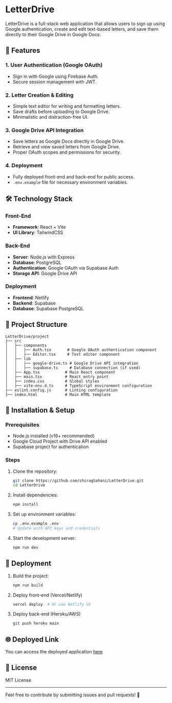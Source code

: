 
# LetterDrive

LetterDrive is a full-stack web application that allows users to sign up using Google authentication, create and edit text-based letters, and save them directly to their Google Drive in Google Docs.

## 🚀 Features

### 1. User Authentication (Google OAuth)
- Sign in with Google using Firebase Auth.
- Secure session management with JWT.

### 2. Letter Creation & Editing
- Simple text editor for writing and formatting letters.
- Save drafts before uploading to Google Drive.
- Minimalistic and distraction-free UI.

### 3. Google Drive API Integration
- Save letters as Google Docs directly in Google Drive.
- Retrieve and view saved letters from Google Drive.
- Proper OAuth scopes and permissions for security.

### 4. Deployment
- Fully deployed front-end and back-end for public access.
- `.env.example` file for necessary environment variables.

## 🛠️ Technology Stack

### Front-End
- **Framework**: React + Vite
- **UI Library**: TailwindCSS 

### Back-End
- **Server**: Node.js with Express
- **Database**: PostgreSQL
- **Authentication**: Google OAuth via Supabase Auth
- **Storage API**: Google Drive API

### Deployment
- **Frontend**: Netlify
- **Backend**: Supabase 
- **Database**: Supabase  PostgreSQL

## 📂 Project Structure
```
LetterDrive/project
├── src
│   ├── components
│   │   ├── Auth.tsx       # Google OAuth authentication component
│   │   ├── Editor.tsx     # Text editor component
│   ├── lib
│   │   ├── google-drive.ts # Google Drive API integration
│   │   ├── supabase.ts     # Database connection (if used)
│   ├── App.tsx           # Main React component
│   ├── main.tsx          # React entry point
│   ├── index.css         # Global styles
│   ├── vite-env.d.ts     # TypeScript environment configuration
├── eslint.config.js      # Linting configuration
├── index.html            # Main HTML template
```

## 📜 Installation & Setup

### Prerequisites
- Node.js installed (v16+ recommended)
- Google Cloud Project with Drive API enabled
- Supabase project for authentication

### Steps

1. Clone the repository:
    ```sh
    git clone https://github.com/chiragSahani/LetterDrive.git
    cd LetterDrive
    ```

2. Install dependencies:
    ```sh
    npm install
    ```

3. Set up environment variables:
    ```sh
    cp .env.example .env
    # Update with API keys and credentials
    ```

4. Start the development server:
    ```sh
    npm run dev
    ```

## 🚀 Deployment

1. Build the project:
    ```sh
    npm run build
    ```

2. Deploy front-end (Vercel/Netlify)
    ```sh
    vercel deploy  # Or use Netlify UI
    ```

3. Deploy back-end (Heroku/AWS)
    ```sh
    git push heroku main
    ```

## 🌐 Deployed Link

You can access the deployed application [here](https://chirageditor.netlify.app/)

## 📜 License
MIT License

---

Feel free to contribute by submitting issues and pull requests! 🚀


